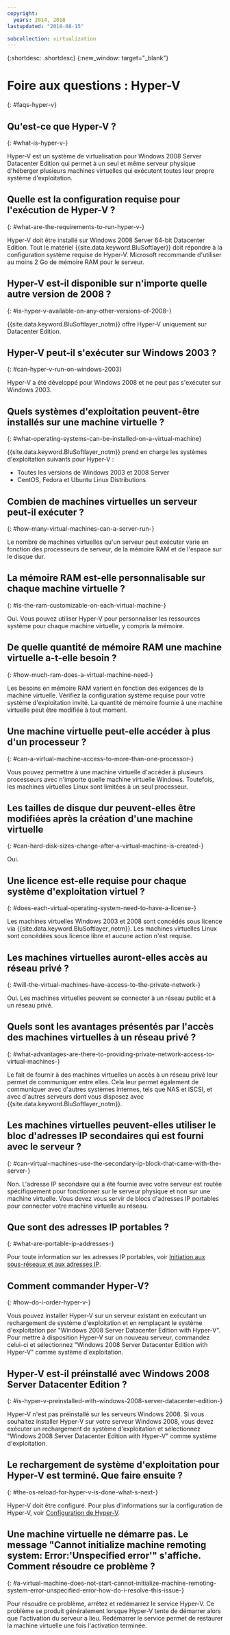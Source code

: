 ```yaml
---
copyright:
  years: 2014, 2018
lastupdated: "2018-08-15"

subcollection: virtualization
---
```

{:shortdesc: .shortdesc}
{:new_window: target="_blank"}

# Foire aux questions : Hyper-V
{: #faqs-hyper-v}

## Qu'est-ce que Hyper-V ?
{: #what-is-hyper-v-}

Hyper-V est un système de virtualisation pour Windows 2008 Server Datacenter Edition qui permet à un seul et même serveur physique d'héberger plusieurs machines virtuelles qui exécutent toutes leur propre système d'exploitation.

## Quelle est la configuration requise pour l'exécution de Hyper-V ?
{: #what-are-the-requirements-to-run-hyper-v-}

Hyper-V doit être installé sur Windows 2008 Server 64-bit Datacenter Edition. Tout le matériel {{site.data.keyword.BluSoftlayer}} doit répondre à la configuration système requise de Hyper-V. Microsoft recommande d'utiliser au moins 2 Go de mémoire RAM pour le serveur. 

## Hyper-V est-il disponible sur n'importe quelle autre version de 2008 ?
{: #is-hyper-v-available-on-any-other-versions-of-2008-}

{{site.data.keyword.BluSoftlayer_notm}} offre Hyper-V uniquement sur Datacenter Edition.

## Hyper-V peut-il s'exécuter sur Windows 2003 ?
{: #can-hyper-v-run-on-windows-2003}

Hyper-V a été développé pour Windows 2008 et ne peut pas s'exécuter sur Windows 2003.

## Quels systèmes d'exploitation peuvent-être installés sur une machine virtuelle ?
{: #what-operating-systems-can-be-installed-on-a-virtual-machine}

{{site.data.keyword.BluSoftlayer_notm}} prend en charge les systèmes d'exploitation suivants pour Hyper-V :

* Toutes les versions de Windows 2003 et 2008 Server
* CentOS, Fedora et Ubuntu Linux Distributions

## Combien de machines virtuelles un serveur peut-il exécuter ?
{: #how-many-virtual-machines-can-a-server-run-}

Le nombre de machines virtuelles qu'un serveur peut exécuter varie en fonction des processeurs de serveur, de la mémoire RAM et de l'espace sur le disque dur. 

## La mémoire RAM est-elle personnalisable sur chaque machine virtuelle ?
{: #is-the-ram-customizable-on-each-virtual-machine-}

Oui. Vous pouvez utiliser Hyper-V pour personnaliser les ressources système pour chaque machine virtuelle, y compris la mémoire. 

## De quelle quantité de mémoire RAM une machine virtuelle a-t-elle besoin ?
{: #how-much-ram-does-a-virtual-machine-need-}

Les besoins en mémoire RAM varient en fonction des exigences de la machine virtuelle. Vérifiez la configuration système requise pour votre système d'exploitation invité. La quantité de mémoire fournie à une machine virtuelle peut être modifiée à tout moment. 

## Une machine virtuelle peut-elle accéder à plus d'un processeur ?
{: #can-a-virtual-machine-access-to-more-than-one-processor-}

Vous pouvez permettre à une machine virtuelle d'accéder à plusieurs processeurs avec n'importe quelle machine virtuelle Windows. Toutefois, les machines virtuelles Linux sont limitées à un seul processeur. 

## Les tailles de disque dur peuvent-elles être modifiées après la création d'une machine virtuelle 
{: #can-hard-disk-sizes-change-after-a-virtual-machine-is-created-}

Oui.

## Une licence est-elle requise pour chaque système d'exploitation virtuel ?
{: #does-each-virtual-operating-system-need-to-have-a-license-}

Les machines virtuelles Windows 2003 et 2008 sont concédés sous licence via {{site.data.keyword.BluSoftlayer_notm}}. Les machines virtuelles Linux sont concédées sous licence libre et aucune action n'est requise. 

## Les machines virtuelles auront-elles accès au réseau privé ?
{: #will-the-virtual-machines-have-access-to-the-private-network-}

Oui. Les machines virtuelles peuvent se connecter à un réseau public et à un réseau privé. 

## Quels sont les avantages présentés par l'accès des machines virtuelles à un réseau privé ?
{: #what-advantages-are-there-to-providing-private-network-access-to-virtual-machines-}

Le fait de fournir à des machines virtuelles un accès à un réseau privé leur permet de communiquer entre elles. Cela leur permet également de communiquer avec d'autres systèmes internes, tels que NAS et iSCSI, et avec d'autres serveurs dont vous disposez avec {{site.data.keyword.BluSoftlayer_notm}}.

## Les machines virtuelles peuvent-elles utiliser le bloc d'adresses IP secondaires qui est fourni avec le serveur ?
{: #can-virtual-machines-use-the-secondary-ip-block-that-came-with-the-server-}

Non. L'adresse IP secondaire qui a été fournie avec votre serveur est routée spécifiquement pour fonctionner sur le serveur physique et non sur une machine virtuelle. Vous devez vous servir de blocs d'adresses IP portables pour connecter votre machine virtuelle au réseau. 

## Que sont des adresses IP portables ?
{: #what-are-portable-ip-addresses-}

Pour toute information sur les adresses IP portables, voir [Initiation aux sous-réseaux et aux adresses IP](/docs/infrastructure/subnets?topic=subnets-getting-started-subnets-ips#getting-started-subnets-ips).

## Comment commander Hyper-V? 
{: #how-do-i-order-hyper-v-}

Vous pouvez installer Hyper-V sur un serveur existant en exécutant un rechargement de système d'exploitation et en remplaçant le système d'exploitation par "Windows 2008 Server Datacenter Edition with Hyper-V". Pour mettre à disposition Hyper-V sur un nouveau serveur, commandez celui-ci et sélectionnez "Windows 2008 Server Datacenter Edition with Hyper-V" comme système d'exploitation. 

## Hyper-V est-il préinstallé avec Windows 2008 Server Datacenter Edition ?
{: #is-hyper-v-preinstalled-with-windows-2008-server-datacenter-edition-}

Hyper-V n'est pas préinstallé sur les serveurs Windows 2008. Si vous souhaitez installer Hyper-V sur votre serveur Windows 2008, vous devez exécuter un rechargement de système d'exploitation et sélectionnez "Windows 2008 Server Datacenter Edition with Hyper-V" comme système d'exploitation. 

## Le rechargement de système d'exploitation pour Hyper-V est terminé. Que faire ensuite ?
{: #the-os-reload-for-hyper-v-is-done-what-s-next-}

Hyper-V doit être configuré. Pour plus d'informations sur la configuration de Hyper-V, voir [Configuration de Hyper-V](/docs/infrastructure/virtualization?topic=Virtualization-setting-up-hyper-v).

## Une machine virtuelle ne démarre pas. Le message "Cannot initialize machine remoting system: Error:'Unspecified error'" s'affiche. Comment résoudre ce problème ?
{: #a-virtual-machine-does-not-start-cannot-initialize-machine-remoting-system-error-unspecified-error-how-do-i-resolve-this-issue-}

Pour résoudre ce problème, arrêtez et redémarrez le service Hyper-V. Ce problème se produit généralement lorsque Hyper-V tente de démarrer alors que l'activation du serveur a lieu. Redémarrer le service permet de restaurer la machine virtuelle une fois l'activation terminée.
